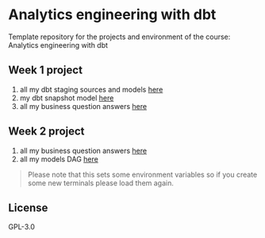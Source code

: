 # Analytics engineering with dbt

Template repository for the projects and environment of the course: Analytics engineering with dbt


## Week 1 project

1. all my dbt staging sources and models [here](greenery/models/staging/postgres/)
2. my dbt snapshot model [here](greenery/snapshots/snapshot_orders.sql) 
3. all my business question answers [here](greenery/projects_answers/week_1_answers.md)

## Week 2 project
1. all my business question answers [here](greenery/projects_answers/week_2_answers.md)
2. all my models DAG [here](greenery/project_answers/DAG_week2.PNG)


> Please note that this sets some environment variables so if you create some new terminals please load them again.

## License
GPL-3.0
